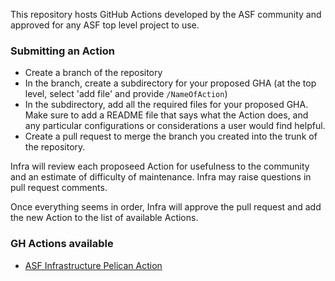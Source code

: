 This repository hosts GitHub Actions developed by the ASF community and approved for any ASF top level project to use.

### Submitting an Action
  - Create a branch of the repository
  - In the branch, create a subdirectory for your proposed GHA (at the top level, select 'add file' and provide `/NameOfAction`)
  - In the subdirectory, add all the required files for your proposed GHA. Make sure to add a README file that says what the Action does, and any particular configurations or considerations a user would find helpful.
  - Create a pull request to merge the branch you created into the trunk of the repository.

Infra will review each proposeed Action for usefulness to the community and an estimate of difficulty of maintenance. Infra may raise questions in pull request comments.

Once everything seems in order, Infra will approve the pull request and add the new Action to the list of available Actions.

### GH Actions available

  - [ASF Infrastructure Pelican Action](/pelican/README.txt)
